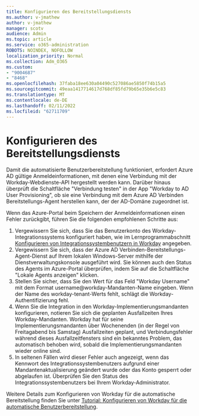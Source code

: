 ```yaml
---
title: Konfigurieren des Bereitstellungsdiensts
ms.author: v-jmathew
author: v-jmathew
manager: scotv
audience: Admin
ms.topic: article
ms.service: o365-administration
ROBOTS: NOINDEX, NOFOLLOW
localization_priority: Normal
ms.collection: Adm_O365
ms.custom:
- "9004687"
- "8468"
ms.openlocfilehash: 37faba18ee630a04490c527086ae5850f74b15a5
ms.sourcegitcommit: 49eaa1417714617d768df85fd79b65e35b6e5c83
ms.translationtype: MT
ms.contentlocale: de-DE
ms.lasthandoff: 02/11/2022
ms.locfileid: "62711709"
---
```

# <a name="configuring-the-provision-service"></a>Konfigurieren des Bereitstellungsdiensts

Damit die automatisierte Benutzerbereitstellung funktioniert, erfordert Azure AD gültige Anmeldeinformationen, mit denen eine Verbindung mit der Workday-Webdienste-API hergestellt werden kann. Darüber hinaus überprüft die Schaltfläche "Verbindung testen" in der App "Workday to AD User Provisioning", ob sie eine Verbindung mit dem Azure AD Verbinden Bereitstellungs-Agent herstellen kann, der der AD-Domäne zugeordnet ist.

Wenn das Azure-Portal beim Speichern der Anmeldeinformationen einen Fehler zurückgibt, führen Sie die folgenden empfohlenen Schritte aus:

1. Vergewissern Sie sich, dass Sie das Benutzerkonto des Workday-Integrationssystems konfiguriert haben, wie im Lernprogrammabschnitt [Konfigurieren von Integrationssystembenutzern in Workday](https://docs.microsoft.com/azure/active-directory/saas-apps/workday-inbound-tutorial) angegeben.
2. Vergewissern Sie sich, dass der Azure AD Verbinden-Bereitstellungs-Agent-Dienst auf Ihrem lokalen Windows-Server mithilfe der Dienstverwaltungskonsole ausgeführt wird. Sie können auch den Status des Agents im Azure-Portal überprüfen, indem Sie auf die Schaltfläche "Lokale Agents anzeigen" klicken.
3. Stellen Sie sicher, dass Sie den Wert für das Feld "Workday Username" mit dem Format username@workday-Mandanten-Name eingeben. Wenn der Name des workday-tenant-Werts fehlt, schlägt die Workday-Authentifizierung fehl.
4. Wenn Sie die Integration in den Workday-Implementierungsmandanten konfigurieren, notieren Sie sich die geplanten Ausfallzeiten Ihres Workday-Mandanten. Workday hat für seine Implementierungsmandanten über Wochenenden (in der Regel von Freitagabend bis Samstag) Ausfallzeiten geplant, und Verbindungsfehler während dieses Ausfallzeitfensters sind ein bekanntes Problem, das automatisch behoben wird, sobald die Implementierungsmandanten wieder online sind.
5. In seltenen Fällen wird dieser Fehler auch angezeigt, wenn das Kennwort des Integrationssystembenutzers aufgrund einer Mandantenaktualisierung geändert wurde oder das Konto gesperrt oder abgelaufen ist. Überprüfen Sie den Status des Integrationssystembenutzers bei Ihrem Workday-Administrator.

Weitere Details zum Konfigurieren von Workday für die automatische Bereitstellung finden Sie unter [Tutorial: Konfigurieren von Workday für die automatische Benutzerbereitstellung](https://docs.microsoft.com/azure/active-directory/saas-apps/workday-inbound-tutorial).
